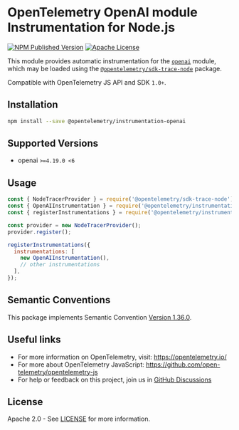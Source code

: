 # OpenTelemetry OpenAI module Instrumentation for Node.js

[![NPM Published Version][npm-img]][npm-url]
[![Apache License][license-image]][license-image]

This module provides automatic instrumentation for the [`openai`](https://www.npmjs.com/package/openai) module, which may be loaded using the [`@opentelemetry/sdk-trace-node`](https://github.com/open-telemetry/opentelemetry-js/tree/main/packages/opentelemetry-sdk-trace-node) package.

Compatible with OpenTelemetry JS API and SDK `1.0+`.

## Installation

```bash
npm install --save @opentelemetry/instrumentation-openai
```

## Supported Versions

- openai `>=4.19.0 <6`

## Usage

```js
const { NodeTracerProvider } = require('@opentelemetry/sdk-trace-node');
const { OpenAIInstrumentation } = require('@opentelemetry/instrumentation-openai');
const { registerInstrumentations } = require('@opentelemetry/instrumentation');

const provider = new NodeTracerProvider();
provider.register();

registerInstrumentations({
  instrumentations: [
    new OpenAIInstrumentation(),
    // other instrumentations
  ],
});
```

## Semantic Conventions

This package implements Semantic Convention [Version 1.36.0](https://github.com/open-telemetry/semantic-conventions/blob/v1.36.0/docs/README.md).

## Useful links

- For more information on OpenTelemetry, visit: <https://opentelemetry.io/>
- For more about OpenTelemetry JavaScript: <https://github.com/open-telemetry/opentelemetry-js>
- For help or feedback on this project, join us in [GitHub Discussions][discussions-url]

## License

Apache 2.0 - See [LICENSE][license-url] for more information.

[discussions-url]: https://github.com/open-telemetry/opentelemetry-js/discussions
[license-url]: https://github.com/open-telemetry/opentelemetry-js-contrib/blob/main/LICENSE
[license-image]: https://img.shields.io/badge/license-Apache_2.0-green.svg?style=flat
[npm-url]: https://www.npmjs.com/package/@opentelemetry/instrumentation-openai
[npm-img]: https://badge.fury.io/js/%40opentelemetry%2Finstrumentation-openai.svg
